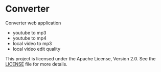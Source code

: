 # Converter
 Converter web application 
 - youtube to mp3
 - youtube to mp4
 - local video to mp3
 - local video edit quality

This project is licensed under the Apache License, Version 2.0. See the [LICENSE](./LICENSE) file for more details.
